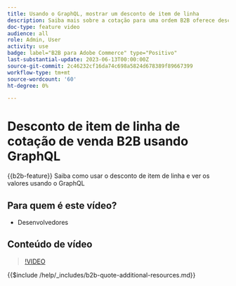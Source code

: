 ```yaml
---
title: Usando o GraphQL, mostrar um desconto de item de linha
description: Saiba mais sobre a cotação para uma ordem B2B oferece desconto de item de linha usando o GraphQL
doc-type: feature video
audience: all
role: Admin, User
activity: use
badge: label="B2B para Adobe Commerce" type="Positivo"
last-substantial-update: 2023-06-13T00:00:00Z
source-git-commit: 2c46232cf16da74c698a5824d678389f89667399
workflow-type: tm+mt
source-wordcount: '60'
ht-degree: 0%

---
```


# Desconto de item de linha de cotação de venda B2B usando GraphQL

{{b2b-feature}}
Saiba como usar o desconto de item de linha e ver os valores usando o GraphQL

## Para quem é este vídeo?

- Desenvolvedores

## Conteúdo de vídeo

>[!VIDEO](https://video.tv.adobe.com/v/3420419?learn=on)

{{$include /help/_includes/b2b-quote-additional-resources.md}}

